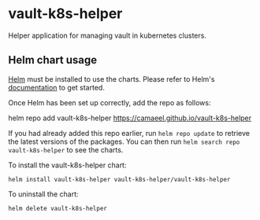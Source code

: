 # vault-k8s-helper
Helper application for managing vault in kubernetes clusters.

## Helm chart usage

[Helm](https://helm.sh) must be installed to use the charts.  Please refer to
Helm's [documentation](https://helm.sh/docs) to get started.

Once Helm has been set up correctly, add the repo as follows:

  helm repo add vault-k8s-helper https://camaeel.github.io/vault-k8s-helper

If you had already added this repo earlier, run `helm repo update` to retrieve
the latest versions of the packages.  You can then run `helm search repo
vault-k8s-helper` to see the charts.

To install the vault-k8s-helper chart:

    helm install vault-k8s-helper vault-k8s-helper/vault-k8s-helper

To uninstall the chart:

    helm delete vault-k8s-helper
